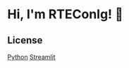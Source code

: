 # Hi, I'm RTEConIg! 👋

## License
[Python](https://www.python.org/)
[Streamlit](https://streamlit.io/)
